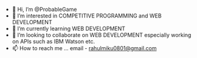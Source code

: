 - 👋 Hi, I’m @ProbableGame
- 👀 I’m interested in COMPETITIVE PROGRAMMING and WEB DEVELOPMENT
- 🌱 I’m currently learning WEB DEVELOPMENT
- 💞️ I’m looking to collaborate on WEB DEVELOPMENT especially working on APIs such as IBM Watson etc.
- 📫 How to reach me ... email - rahulmiku0801@gmail.com

<!---
ProbableGame/ProbableGame is a ✨ special ✨ repository because its `README.md` (this file) appears on your GitHub profile.
You can click the Preview link to take a look at your changes.
--->
